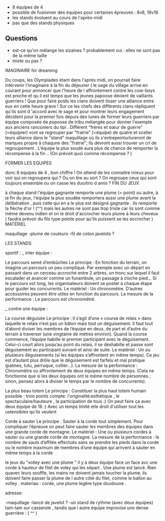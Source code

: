 * 8 équipes de 4
* possible de fusionner des équipes pour certaines épreuves : 8v8, 16v16
* les stands évoluent au cours de l'après-midi
* pas que des stands physiques

Questions
---------
* est-ce qu'on mélange les sizaines ? probablement oui : elles ne sont pas de la même taille
* mixte ou pas ?

IMAGINAIRE for dreaming

Du coups, les Olympiades étant dans l'après midi, on pourrait faire intervenir l'imaginaire à la fin du déjeuner ( le sage du village arrive en courant pour annoncer que l'heure de l affrontement contre les cow-boys est proche et qu il est temps que les jeunes papoose devient de vaillants guerriers ! Que pour faire poids les clans doivent tisser une alliance entre eux en cette heure grave ! Sur ce les chefs des différents clans répliquent qu'ils sont d 'accord avec le sage et pour montrer leurs engagement décident pour la premier fois depuis des lunes de former leurs guerriers par équipe composée de popoose de tribu mélangée pour donner l'exemple aux anciens rancuniers du tipi . Différent "frères et sœur de guerre" (=équipier) vont se regrouper par "fratrie" (=équipe) de quatre et sceller leurs alliance dans le "stand" maquillage où ils s'entrepeinturlureront de marques propre à chaqune des "fratrie"; Ils devront aussi trouver un cri de regroupement . L'équipe la plus soudé aura plus de chance de remporter la récompense à la fin .. (On prévoit quoi comme récompense ? )

FORMER LES EQUIPES

donc 8 équipes de 4 , bon chiffre !
On attend de les connaitre mieux pour voir qui on regroupera qui ? Ou on tire au sort ? On regroupe ceux qui sont toujours ensemble ou on casse les duo/trio d amis ?
FIN DU JEUX

à chaque stand l'équipe gagnante remporte une plume (= point) ou autre, à la fin du jeux, l'équipe la plus soudée remportera aussi une plume avant la délibération , puis celle qui en a le plus est désigné gagnante . Ils remporte la flèche d'or ! (^^) mais les autres ne sont pas trop triste car ils sont comme même devenu indien et on le droit d'accrocher leurs plume à leurs cheveux ( faudra prévoir du fils type pelote pour qu'ils puissent se les accrocher )
MATÉRIEL

maquillage -plume de couleurs -fil de coton
javelots ?


LES STANDS

sportif :
_ inter équipe :

Le parcours semé d’embûches
Le principe : En fonction du terrain, on imagine un parcours un peu compliqué. Par exemple avec un départ en passant dans un cerceau accroché entre 2 arbres, un tronc sur lequel il faut escalader et avancer comme un funambule, un passage à cloche pied… Si le parcours est long, les organisateurs doivent se poster à chaque étape pour guider les concurrents. 
Le matériel : Un chronomètre. D’autres accessoires peuvent être utiles en fonction du parcours. 
La mesure de la performance : Le parcours est chronométré.



_ contre une équipe :

La course déguisée
Le principe : Il s’agit d’une « course de relais » dans laquelle le relais n’est pas un bâton mais tout un déguisement. Il faut tout d’abord diviser les membres de l’équipe en deux, de part et d’autre du terrain à traverser (une vingtaine de mètres environ). Quand la course commence, l’équipe habille le premier participant avec le déguisement. Celui-ci court alors jusqu’au point du relais, il se déshabille et passe sont déguisement au participant suivant et ainsi de suite. 
Le matériel : Un ou plusieurs déguisements (si les équipes s’affrontent en même temps). Ce jeu est d’autant plus drôle que le déguisement est farfelu et mal pratique (palmes, tutu, perruque, collier…). 
La mesure de la performance : Chronomètre ou affrontement de deux équipes en même temps. (Cela ne fonctionne que si les deux équipes ont le même nombre de personnes ; sinon, pensez alors à diviser le temps par le nombre de concurrents).

La plus beau totem
Le principe : Constituer la plus haut totem humain possible : trois points compte: l'originalité:esthétique , le spectaculaire/hauteure , la participation de tous :) On peut faire ça avec deux équipe de 16 :) Avec un temps limité etle droit d'utiliser tout les ustensibles qu'ils veulent 

Corde à sauter
Le principe : Sauter à la corde tout simplement. Pour compliquer l’épreuve on peut faire sauter les membres des équipes dans une grande corde de montagne. 
Le matériel : Une ou plusieurs cordes à sauter ou une grande corde de montagne.
La mesure de la performance : le nombre de sauts d’affilée effectués sans se prendre les pieds dans la corde ou le nombre maximum de membres d’une équipe qui arrivent à sauter en même temps à la corde

le jeux du "volley avec une plume "
il y a deux équipe face un face avc une corde à hauteur de filet de voley qui les sépart . Une plume est lancé. Rien quavec leurs souffle, les mains ne doivent jamais toucher la plume, ils doivent faire passer la plume de l autre côté du filet, comme le ballon au volley . materiau : corde, une plume legère type doudoune .

adresse:

-maquillage
-lancé de javelot ?
-un stand de rythme (avec deux équipes) tam-tam sur casserole , tandis que l autre équipe improvise une dense guerrière : ( ^^ )
